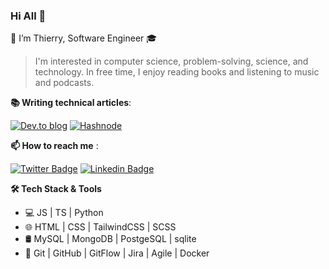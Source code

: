 ### Hi All 👋

🔭 I’m Thierry, Software Engineer 🎓

> I'm interested in computer science, problem-solving, science, and technology. In free time, I enjoy reading books and listening to music and podcasts.

**📚 Writing technical articles**:

[![Dev.to blog](https://img.shields.io/badge/dev.to-0A0A0A?style=for-the-badge&logo=dev.to&logoColor=white)](https://dev.to/credo23) [![Hashnode](https://img.shields.io/badge/Hashnode-2962FF?style=for-the-badge&logo=hashnode&logoColor=white)](https://hashnode.com/@Thierry23/)

**📫 How to reach me** :

[![Twitter Badge](https://img.shields.io/badge/Twitter-1DA1F2?style=for-the-badge&logo=twitter&logoColor=white)](https://twitter.com/ThierryBakera) [![Linkedin Badge](https://img.shields.io/badge/LinkedIn-0077B5?style=for-the-badge&logo=linkedin&logoColor=white)](https://www.linkedin.com/in/thierrybakera/)

**🛠 Tech Stack & Tools**

- 💻   JS | TS | Python
- 🌐   HTML | CSS | TailwindCSS | SCSS
- 🛢   MySQL | MongoDB | PostgeSQL | sqlite
- 🔧   Git | GitHub | GitFlow | Jira | Agile | Docker



